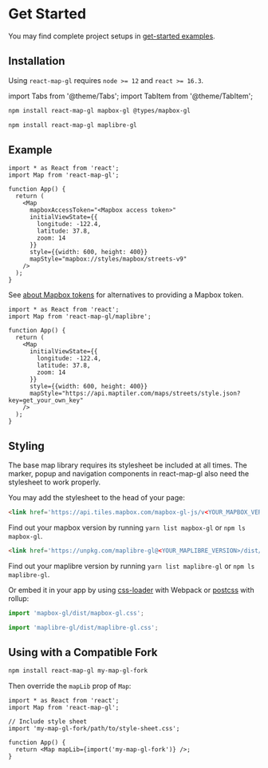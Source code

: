# Get Started

You may find complete project setups in [get-started examples](https://github.com/visgl/react-map-gl/tree/7.0-release/examples/get-started).

## Installation

Using `react-map-gl` requires `node >= 12` and `react >= 16.3`.

import Tabs from '@theme/Tabs';
import TabItem from '@theme/TabItem';

<Tabs groupId="map-library">
  <TabItem value="mapbox" label="Mapbox">

```bash
npm install react-map-gl mapbox-gl @types/mapbox-gl
```

  </TabItem>
  <TabItem value="maplibre" label="Maplibre">

```bash
npm install react-map-gl maplibre-gl
```

  </TabItem>
</Tabs>

## Example

<Tabs groupId="map-library">
  <TabItem value="mapbox" label="Mapbox">

```tsx title="app.tsx"
import * as React from 'react';
import Map from 'react-map-gl';

function App() {
  return (
    <Map
      mapboxAccessToken="<Mapbox access token>"
      initialViewState={{
        longitude: -122.4,
        latitude: 37.8,
        zoom: 14
      }}
      style={{width: 600, height: 400}}
      mapStyle="mapbox://styles/mapbox/streets-v9"
    />
  );
}
```

See [about Mapbox tokens](./mapbox-tokens.md) for alternatives to providing a Mapbox token.

  </TabItem>
  <TabItem value="maplibre" label="Maplibre">

```tsx title="app.tsx"
import * as React from 'react';
import Map from 'react-map-gl/maplibre';

function App() {
  return (
    <Map
      initialViewState={{
        longitude: -122.4,
        latitude: 37.8,
        zoom: 14
      }}
      style={{width: 600, height: 400}}
      mapStyle="https://api.maptiler.com/maps/streets/style.json?key=get_your_own_key"
    />
  );
}
```

  </TabItem>
</Tabs>


## Styling

The base map library requires its stylesheet be included at all times. The marker, popup and navigation components in react-map-gl also need the stylesheet to work properly.

You may add the stylesheet to the head of your page:

<Tabs groupId="map-library">
  <TabItem value="mapbox" label="Mapbox">

```html title="index.html"
<link href='https://api.tiles.mapbox.com/mapbox-gl-js/v<YOUR_MAPBOX_VERSION>/mapbox-gl.css' rel='stylesheet' />
```

Find out your mapbox version by running `yarn list mapbox-gl` or `npm ls mapbox-gl`.

  </TabItem>
  <TabItem value="maplibre" label="Maplibre">

```html title="index.html"
<link href='https://unpkg.com/maplibre-gl@<YOUR_MAPLIBRE_VERSION>/dist/maplibre-gl.css' rel='stylesheet' />
```

Find out your maplibre version by running `yarn list maplibre-gl` or `npm ls maplibre-gl`.

  </TabItem>
</Tabs>

Or embed it in your app by using [css-loader](https://webpack.github.io/docs/stylesheets.html) with Webpack or [postcss](https://www.npmjs.com/package/rollup-plugin-postcss) with rollup:

<Tabs groupId="map-library">
  <TabItem value="mapbox" label="Mapbox">

```ts title="app.tsx"
import 'mapbox-gl/dist/mapbox-gl.css';
```

  </TabItem>
  <TabItem value="maplibre" label="Maplibre">

```ts title="app.tsx"
import 'maplibre-gl/dist/maplibre-gl.css';
```

  </TabItem>
</Tabs>


## Using with a Compatible Fork

```bash
npm install react-map-gl my-map-gl-fork
```

Then override the `mapLib` prop of `Map`:

```tsx title="app.tsx"
import * as React from 'react';
import Map from 'react-map-gl';

// Include style sheet
import 'my-map-gl-fork/path/to/style-sheet.css';

function App() {
  return <Map mapLib={import('my-map-gl-fork')} />;
}
```
